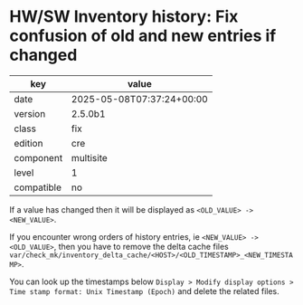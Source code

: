 [//]: # (werk v2)
# HW/SW Inventory history: Fix confusion of old and new entries if changed

key        | value
---------- | ---
date       | 2025-05-08T07:37:24+00:00
version    | 2.5.0b1
class      | fix
edition    | cre
component  | multisite
level      | 1
compatible | no

If a value has changed then it will be displayed as `<OLD_VALUE> -> <NEW_VALUE>`.

If you encounter wrong orders of history entries, ie `<NEW_VALUE> -> <OLD_VALUE>`, then you have
to remove the delta cache files
`var/check_mk/inventory_delta_cache/<HOST>/<OLD_TIMESTAMP>_<NEW_TIMESTAMP>`.

You can look up the timestamps below
`Display > Modify display options > Time stamp format: Unix Timestamp (Epoch)`
and delete the related files.
